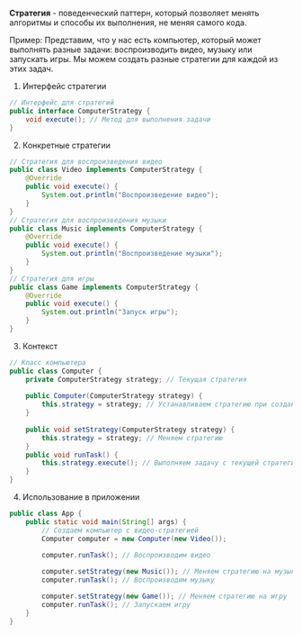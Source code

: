 **Стратегия** - поведенческий паттерн, который позволяет менять алгоритмы и способы их выполнения, не меняя самого кода. 


Пример: 
Представим, что у нас есть компьютер, который может выполнять разные задачи: воспроизводить видео, музыку или запускать игры. Мы можем создать разные стратегии для каждой из этих задач.

1. Интерфейс  стратегии
``` java
// Интерфейс для стратегий 
public interface ComputerStrategy { 
	void execute(); // Метод для выполнения задачи 
}
```
2. Конкретные стратегии 
``` java
// Стратегия для воспроизведения видео 
public class Video implements ComputerStrategy { 
	@Override
	public void execute() { 
		System.out.println("Воспроизведение видео"); 
	} 
} 
// Стратегия для воспроизведения музыки 
public class Music implements ComputerStrategy { 
	@Override 
	public void execute() { 
		System.out.println("Воспроизведение музыки"); 
	} 
} 
// Стратегия для игры
public class Game implements ComputerStrategy { 
	@Override 
	public void execute() { 
		System.out.println("Запуск игры"); 
	} 
}
```
3. Контекст
``` java
// Класс компьютера 
public class Computer { 
	private ComputerStrategy strategy; // Текущая стратегия 
	
	public Computer(ComputerStrategy strategy) { 
		this.strategy = strategy; // Устанавливаем стратегию при создании 
	} 
	
	public void setStrategy(ComputerStrategy strategy) { 
		this.strategy = strategy; // Меняем стратегию 
	} 
	public void runTask() { 
		this.strategy.execute(); // Выполняем задачу с текущей стратегией 
	} 
}
```
4. Использование в приложении
``` java
public class App {
    public static void main(String[] args) {
        // Создаем компьютер с видео-стратегией
        Computer computer = new Computer(new Video());
        
        computer.runTask(); // Воспроизводим видео

        computer.setStrategy(new Music()); // Меняем стратегию на музыку
        computer.runTask(); // Воспроизводим музыку

        computer.setStrategy(new Game()); // Меняем стратегию на игру
        computer.runTask(); // Запускаем игру
    }
}
```
